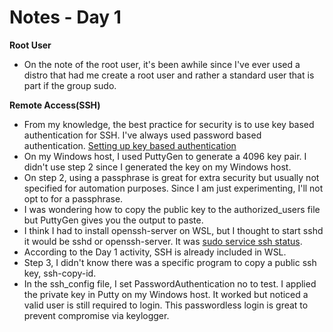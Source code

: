 # Notes - Day 1
**Root User**
* On the note of the root user, it's been awhile since I've ever used a distro that had me create a root user and rather a standard user that is part if the group sudo.

**Remote Access(SSH)**
* From my knowledge, the best practice for security is to use key based authentication for SSH. I've always used password based authentication.
[Setting up key based authentication](https://linuxize.com/post/how-to-setup-passwordless-ssh-login/)
* On my Windows host, I used PuttyGen to generate a 4096 key pair. I didn't use step 2 since I generated the key on my Windows host.
* On step 2, using a passphrase is great for extra security but usually not specified for automation purposes. Since I am just experimenting, I'll not opt to for a passphrase.
* I was wondering how to copy the public key to the authorized_users file but PuttyGen gives you the output to paste.
* I think I had to install openssh-server on WSL, but I thought to start sshd it would be sshd or openssh-server. It was [sudo service ssh status](https://askubuntu.com/questions/1339980/enable-ssh-in-wsl-system).
* According to the Day 1 activity, SSH is already included in WSL.
* Step 3, I didn't know there was a specific program to copy a public ssh key, ssh-copy-id.
* In the ssh_config file, I set PasswordAuthentication no to test. I applied the private key in Putty on my Windows host. It worked but noticed a valid user is still required to login. This passwordless login is great to prevent compromise via keylogger.
